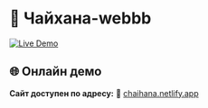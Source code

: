 # 🍛 Чайхана-webbb

[![Live Demo](https://img.shields.io/badge/🚀_Live_Demo-Netlify-00C7B7?style=for-the-badge&logo=netlify&logoColor=white)](https://chaihana.netlify.app)

## 🌐 Онлайн демо
**Сайт доступен по адресу:** 🔗 [chaihana.netlify.app](https://chaihana.netlify.app)
